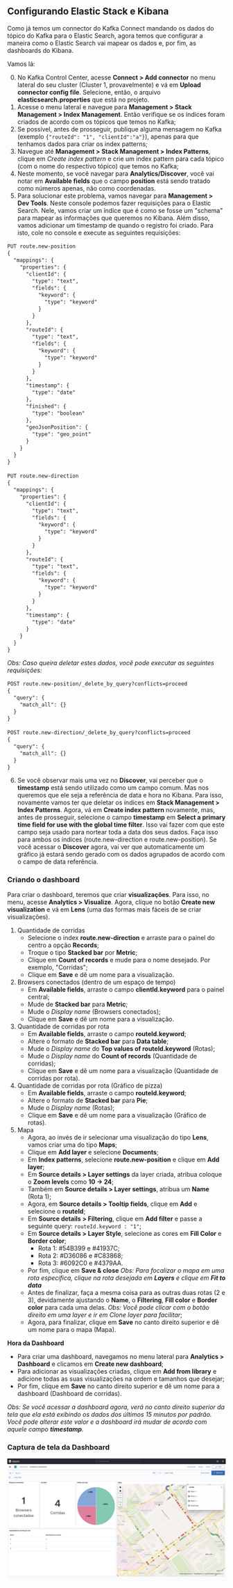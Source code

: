 ## Configurando Elastic Stack e Kibana

Como já temos um connector do Kafka Connect mandando os dados do tópico do Kafka para o Elastic Search, agora temos que configurar a maneira como o Elastic Search vai mapear os dados e, por fim, as dashboards do Kibana.

Vamos lá:

0. No Kafka Control Center, acesse **Connect > Add connector** no menu lateral do seu cluster (Cluster 1, provavelmente) e vá em **Upload connector config file**. Selecione, então, o arquivo **elasticsearch.properties** que está no projeto. 
1. Acesse o menu lateral e navegue para **Management > Stack Management > Index Management**. Então verifique se os índices foram criados de acordo com os tópicos que temos no Kafka;
2. Se possível, antes de prosseguir, publique alguma mensagem no Kafka (exemplo `{"routeId": "1", "clientId":"a"}`), apenas para que tenhamos dados para criar os index patterns;
3. Navegue até **Management > Stack Management > Index Patterns**, clique em *Create index pattern* e crie um index pattern para cada tópico (com o nome do respectivo tópico) que temos no Kafka;
4. Neste momento, se você navegar para **Analytics/Discover**, você vai notar em **Available fields** que o campo **position** está sendo tratado como números apenas, não como coordenadas.
5. Para solucionar este problema, vamos navegar para **Management > Dev Tools**. Neste console podemos fazer requisições para o Elastic Search. Nele, vamos criar um índice que é como se fosse um "schema" para mapear as informações que queremos no Kibana. Além disso, vamos adicionar um timestamp de quando o registro foi criado. Para isto, cole no console e execute as seguintes requisições:
```
PUT route.new-position
{
  "mappings": {
    "properties": {
      "clientId": {
        "type": "text",
        "fields": {
          "keyword": {
            "type": "keyword"
          }
        }
      },
      "routeId": {
        "type": "text",
        "fields": {
          "keyword": {
            "type": "keyword"
          }
        }
      },
      "timestamp": {
        "type": "date"
      },
      "finished": {
        "type": "boolean"
      },
      "geoJsonPosition": {
        "type": "geo_point"
      }
    }
  }
}

PUT route.new-direction
{
  "mappings": {
    "properties": {
      "clientId": {
        "type": "text",
        "fields": {
          "keyword": {
            "type": "keyword"
          }
        }
      },
      "routeId": {
        "type": "text",
        "fields": {
          "keyword": {
            "type": "keyword"
          }
        }
      },
      "timestamp": {
        "type": "date"
      }
    }
  }
}
```
*Obs: Caso queira deletar estes dados, você pode executar as seguintes requisições:*
```
POST route.new-position/_delete_by_query?conflicts=proceed
{
  "query": {
    "match_all": {}
  }
}

POST route.new-direction/_delete_by_query?conflicts=proceed
{
  "query": {
    "match_all": {}
  }
}
``` 
6. Se você observar mais uma vez no **Discover**, vai perceber que o **timestamp** está sendo utilizado como um campo comum. Mas nos queremos que ele seja a referência de data e hora no Kibana. Para isso, novamente vamos ter que deletar os índices em **Stack Management > Index Patterns**. Agora, vá em **Create index pattern** novamente, mas, antes de prosseguir, selecione o campo **timestamp** em **Select a primary time field for use with the global time filter**. Isso vai fazer com que este campo seja usado para nortear toda a data dos seus dados. Faça isso para ambos os índices (route.new-direction e route.new-position).
Se você acessar o **Discover** agora, vai ver que automaticamente um gráfico já estará sendo gerado com os dados agrupados de acordo com o campo de data referência.


### Criando o dashboard

Para criar o dashboard, teremos que criar **visualizações**. Para isso, no menu, acesse **Analytics > Visualize**.
Agora, clique no botão **Create new visualization** e vá em **Lens** (uma das formas mais fáceis de se criar visualizações).

1. Quantidade de corridas
    * Selecione o index **route.new-direction** e arraste para o painel do centro a opção **Records**;
    * Troque o tipo **Stacked bar** por **Metric**;
    * Clique em **Count of records** e mude para o nome desejado. Por exemplo, "Corridas";
    * Clique em **Save** e dê um nome para a visualização.
2. Browsers conectados (dentro de um espaço de tempo)
    * Em **Available fields**, arraste o campo **clientId.keyword** para o painel central;
    * Mude de **Stacked bar** para **Metric**;
    * Mude o *Display name* (Browsers conectados);
    * Clique em **Save** e dê um nome para a visualização.
3. Quantidade de corridas por rota
    * Em **Available fields**, arraste o campo **routeId.keyword**;
    * Altere o formato de **Stacked bar** para **Data table**;
    * Mude o *Display name* do **Top values of routeId.keyword** (Rotas);
    * Mude o *Display name* do **Count of records** (Quantidade de corridas);
    * Clique em **Save** e dê um nome para a visualização (Quantidade de corridas por rota).
4. Quantidade de corridas por rota (Gráfico de pizza)
    * Em **Available fields**, arraste o campo **routeId.keyword**;
    * Altere o formato de **Stacked bar** para **Pie**;
    * Mude o *Display name* (Rotas);
    * Clique em **Save** e dê um nome para a visualização (Gráfico de rotas).
5. Mapa
    * Agora, ao invés de ir selecionar uma visualização do tipo **Lens**, vamos criar uma do tipo **Maps**;
    * Clique em **Add layer** e selecione **Documents**;
    * Em **Index patterns**, selecione **route.new-position** e clique em **Add layer**;
    * Em **Source details > Layer settings** da layer criada, atribua coloque o **Zoom levels** como **10 -> 24**;
    * Também em **Source details > Layer settings**, atribua um **Name** (Rota 1);
    * Agora, em **Source details > Tooltip fields**, clique em **Add** e selecione o **routeId**;
    * Em **Source details > Filtering**, clique em **Add filter** e passe a seguinte query: `routeId.keyword : "1"`;
    * Em **Source details > Layer Style**, selecione as cores em **Fill Color** e **Border color**;
      * Rota 1: #54B399 e #41937C;
      * Rota 2: #D36086 e #C83868;
      * Rota 3: #6092C0 e #4379AA.
    * Por fim, clique em **Save & close**
    *Obs: Para focalizar o mapa em uma rota específica, clique na rota desejada em **Layers** e clique em **Fit to data***
    * Antes de finalizar, faça a mesma coisa para as outras duas rotas (2 e 3), devidamente ajustando o **Name**, o **Filtering**, **Fill color** e **Border color** para cada uma delas. *Obs: Você pode clicar com o botão direito em uma layer e ir em Clone layer para facilitar*;
    * Agora, para finalizar, clique em **Save** no canto direito superior e dê um nome para o mapa (Mapa).

**Hora da Dashboard**

* Para criar uma dashboard, navegamos no menu lateral para **Analytics > Dashboard** e clicamos em **Create new dashboard**;
* Para adicionar as visualizações criadas, clique em **Add from library** e adicione todas as suas visualizações na ordem e tamanhos que desejar;
* Por fim, clique em **Save** no canto direito superior e dê um nome para a dashboard (Dashboard de corridas).

*Obs: Se você acessar a dashboard agora, verá no canto direito superior da tela que ela está exibindo os dados dos últimos 15 minutos por padrão. Você pode alterar este valor e a dashboard irá mudar de acordo com aquele campo **timestamp**.*

### Captura de tela da Dashboard

![Fluxo arquitetônico](../assets/kibana_screenshot.png)
